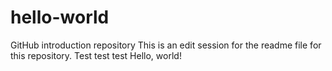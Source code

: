 # hello-world
GitHub introduction repository
This is an edit session for the readme file for this repository.
Test test test
Hello, world!

